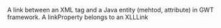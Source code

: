 A link between an XML tag and a Java entity (mehtod, attribute) in GWT framework.
A linkProperty belongs to an XLLLink